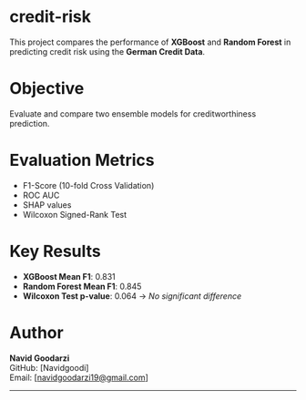 # credit-risk


This project compares the performance of **XGBoost** and **Random Forest** in predicting credit risk using the **German Credit Data**.

# Objective
Evaluate and compare two ensemble models for creditworthiness prediction.

# Evaluation Metrics
- F1-Score (10-fold Cross Validation)
- ROC AUC
- SHAP values
- Wilcoxon Signed-Rank Test

# Key Results
- **XGBoost Mean F1**: 0.831
- **Random Forest Mean F1**: 0.845
- **Wilcoxon Test p-value**: 0.064 → *No significant difference*




# Author
**Navid Goodarzi**  
GitHub: [Navidgoodi]  
Email: [navidgoodarzi19@gmail.com]

---
